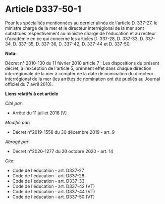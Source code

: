 # Article D337-50-1

Pour les spécialités mentionnées au dernier alinéa de l'article D. 337-27, le ministre chargé de la mer et le directeur
interrégional de la mer sont substitués respectivement au ministre chargé de l'éducation et au recteur d'académie en ce qui
concerne les articles D. 337-28, D. 337-33, D. 337-34, D. 337-35, D. 337-36, D. 337-42, D. 337-44 et D. 337-50.

**Nota:**

Décret n° 2010-130 du 11 février 2010 article 7 : Les dispositions du présent décret, à l'exception de l'article 5, prennent
effet dans chaque direction interrégionale de la mer à compter de la date de nomination du directeur interrégional de la mer
(les arrêtés de nomination ont été publiés au Journal officiel du 7 avril 2010).

**Liens relatifs à cet article**

_Cité par_:

  - Arrêté du 11 juillet 2016 (V)

_Modifié par_:

  - Décret n°2019-1558 du 30 décembre 2019 - art. 9

_Abrogé par_:

  - Décret n°2020-1277 du 20 octobre 2020 - art. 14

_Cite_:

  - Code de l'éducation - art. D337-27
  - Code de l'éducation - art. D337-28
  - Code de l'éducation - art. D337-33
  - Code de l'éducation - art. D337-42 (VT)
  - Code de l'éducation - art. D337-44 (VT)
  - Code de l'éducation - art. D337-50 (VT)
